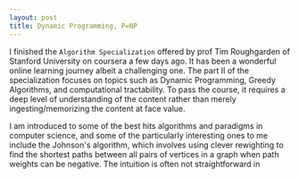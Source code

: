 ```yaml
---
layout: post
title: Dynamic Programming, P=NP
---
```


I finished the `Algorithm Specialization` offered by prof Tim Roughgarden of Stanford University on coursera a few days ago. It has been a wonderful online learning journey albeit a challenging one. The part II of the specialization focuses on topics such as Dynamic Programming, Greedy Algorithms, and computational tractability. To pass the course, it requires a deep level of understanding of the content rather than merely ingesting/memorizing the content at face value. 

I am introduced to some of the best hits algorithms and paradigms in computer science, and some of the particularly interesting ones to me include the Johnson's algorithm, which involves using clever rewighting to find the shortest paths between all pairs of vertices in a graph when path weights can be negative. The intuition is often not straightforward in 
